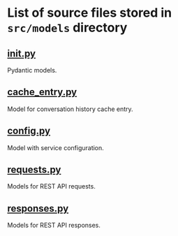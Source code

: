 # List of source files stored in `src/models` directory

## [__init__.py](__init__.py)
Pydantic models.

## [cache_entry.py](cache_entry.py)
Model for conversation history cache entry.

## [config.py](config.py)
Model with service configuration.

## [requests.py](requests.py)
Models for REST API requests.

## [responses.py](responses.py)
Models for REST API responses.

